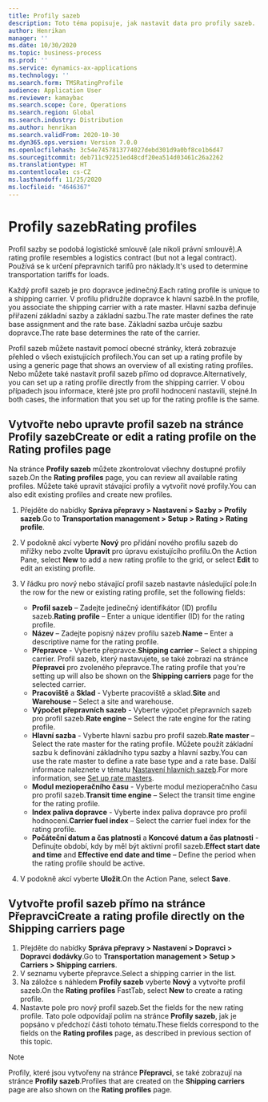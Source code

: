 ```yaml
---
title: Profily sazeb
description: Toto téma popisuje, jak nastavit data pro profily sazeb.
author: Henrikan
manager: ''
ms.date: 10/30/2020
ms.topic: business-process
ms.prod: ''
ms.service: dynamics-ax-applications
ms.technology: ''
ms.search.form: TMSRatingProfile
audience: Application User
ms.reviewer: kamaybac
ms.search.scope: Core, Operations
ms.search.region: Global
ms.search.industry: Distribution
ms.author: henrikan
ms.search.validFrom: 2020-10-30
ms.dyn365.ops.version: Version 7.0.0
ms.openlocfilehash: 3c54e7457813774027debd301d9a0bf8ce1b6d47
ms.sourcegitcommit: deb711c92251ed48cdf20ea514d03461c26a2262
ms.translationtype: HT
ms.contentlocale: cs-CZ
ms.lasthandoff: 11/25/2020
ms.locfileid: "4646367"
---
```

# <a name="rating-profiles"></a><span data-ttu-id="65c28-103">Profily sazeb</span><span class="sxs-lookup"><span data-stu-id="65c28-103">Rating profiles</span></span>

<span data-ttu-id="65c28-104">Profil sazby se podobá logistické smlouvě (ale nikoli právní smlouvě).</span><span class="sxs-lookup"><span data-stu-id="65c28-104">A rating profile resembles a logistics contract (but not a legal contract).</span></span> <span data-ttu-id="65c28-105">Používá se k určení přepravních tarifů pro náklady.</span><span class="sxs-lookup"><span data-stu-id="65c28-105">It's used to determine transportation tariffs for loads.</span></span> 

<span data-ttu-id="65c28-106">Každý profil sazeb je pro dopravce jedinečný.</span><span class="sxs-lookup"><span data-stu-id="65c28-106">Each rating profile is unique to a shipping carrier.</span></span> <span data-ttu-id="65c28-107">V profilu přidružíte dopravce k hlavní sazbě.</span><span class="sxs-lookup"><span data-stu-id="65c28-107">In the profile, you associate the shipping carrier with a rate master.</span></span> <span data-ttu-id="65c28-108">Hlavní sazba definuje přiřazení základní sazby a základní sazbu.</span><span class="sxs-lookup"><span data-stu-id="65c28-108">The rate master defines the rate base assignment and the rate base.</span></span> <span data-ttu-id="65c28-109">Základní sazba určuje sazbu dopravce.</span><span class="sxs-lookup"><span data-stu-id="65c28-109">The rate base determines the rate of the carrier.</span></span>

<span data-ttu-id="65c28-110">Profil sazeb můžete nastavit pomocí obecné stránky, která zobrazuje přehled o všech existujících profilech.</span><span class="sxs-lookup"><span data-stu-id="65c28-110">You can set up a rating profile by using a generic page that shows an overview of all existing rating profiles.</span></span> <span data-ttu-id="65c28-111">Nebo můžete také nastavit profil sazeb přímo od dopravce.</span><span class="sxs-lookup"><span data-stu-id="65c28-111">Alternatively, you can set up a rating profile directly from the shipping carrier.</span></span> <span data-ttu-id="65c28-112">V obou případech jsou informace, které jste pro profil hodnocení nastavili, stejné.</span><span class="sxs-lookup"><span data-stu-id="65c28-112">In both cases, the information that you set up for the rating profile is the same.</span></span>

## <a name="create-or-edit-a-rating-profile-on-the-rating-profiles-page"></a><span data-ttu-id="65c28-113">Vytvořte nebo upravte profil sazeb na stránce Profily sazeb</span><span class="sxs-lookup"><span data-stu-id="65c28-113">Create or edit a rating profile on the Rating profiles page</span></span>

<span data-ttu-id="65c28-114">Na stránce **Profily sazeb** můžete zkontrolovat všechny dostupné profily sazeb.</span><span class="sxs-lookup"><span data-stu-id="65c28-114">On the **Rating profiles** page, you can review all available rating profiles.</span></span> <span data-ttu-id="65c28-115">Můžete také upravit stávající profily a vytvořit nové profily.</span><span class="sxs-lookup"><span data-stu-id="65c28-115">You can also edit existing profiles and create new profiles.</span></span>

1. <span data-ttu-id="65c28-116">Přejděte do nabídky **Správa přepravy \> Nastavení \> Sazby \> Profily sazeb**.</span><span class="sxs-lookup"><span data-stu-id="65c28-116">Go to **Transportation management \> Setup \> Rating \> Rating profile**.</span></span>
1. <span data-ttu-id="65c28-117">V podokně akcí vyberte **Nový** pro přidání nového profilu sazeb do mřížky nebo zvolte **Upravit** pro úpravu existujícího profilu.</span><span class="sxs-lookup"><span data-stu-id="65c28-117">On the Action Pane, select **New** to add a new rating profile to the grid, or select **Edit** to edit an existing profile.</span></span>
1. <span data-ttu-id="65c28-118">V řádku pro nový nebo stávající profil sazeb nastavte následující pole:</span><span class="sxs-lookup"><span data-stu-id="65c28-118">In the row for the new or existing rating profile, set the following fields:</span></span>

    - <span data-ttu-id="65c28-119">**Profil sazeb** – Zadejte jedinečný identifikátor (ID) profilu sazeb.</span><span class="sxs-lookup"><span data-stu-id="65c28-119">**Rating profile** – Enter a unique identifier (ID) for the rating profile.</span></span>
    - <span data-ttu-id="65c28-120">**Název** – Zadejte popisný název profilu sazeb.</span><span class="sxs-lookup"><span data-stu-id="65c28-120">**Name** – Enter a descriptive name for the rating profile.</span></span>
    - <span data-ttu-id="65c28-121">**Přepravce** - Vyberte přepravce.</span><span class="sxs-lookup"><span data-stu-id="65c28-121">**Shipping carrier** – Select a shipping carrier.</span></span> <span data-ttu-id="65c28-122">Profil sazeb, který nastavujete, se také zobrazí na stránce **Přepravci** pro zvoleného přepravce.</span><span class="sxs-lookup"><span data-stu-id="65c28-122">The rating profile that you're setting up will also be shown on the **Shipping carriers** page for the selected carrier.</span></span>
    - <span data-ttu-id="65c28-123">**Pracoviště** a **Sklad** - Vyberte pracoviště a sklad.</span><span class="sxs-lookup"><span data-stu-id="65c28-123">**Site** and **Warehouse** – Select a site and warehouse.</span></span>
    - <span data-ttu-id="65c28-124">**Výpočet přepravních sazeb** - Vyberte výpočet přepravních sazeb pro profil sazeb.</span><span class="sxs-lookup"><span data-stu-id="65c28-124">**Rate engine** – Select the rate engine for the rating profile.</span></span>
    - <span data-ttu-id="65c28-125">**Hlavní sazba** - Vyberte hlavní sazbu pro profil sazeb.</span><span class="sxs-lookup"><span data-stu-id="65c28-125">**Rate master** – Select the rate master for the rating profile.</span></span> <span data-ttu-id="65c28-126">Můžete použít základní sazbu k definování základního typu sazby a hlavní sazby.</span><span class="sxs-lookup"><span data-stu-id="65c28-126">You can use the rate master to define a rate base type and a rate base.</span></span> <span data-ttu-id="65c28-127">Další informace naleznete v tématu [Nastavení hlavních sazeb](set-up-rate-masters.md).</span><span class="sxs-lookup"><span data-stu-id="65c28-127">For more information, see [Set up rate masters](set-up-rate-masters.md).</span></span>
    - <span data-ttu-id="65c28-128">**Modul mezioperačního času** - Vyberte modul mezioperačního času pro profil sazeb.</span><span class="sxs-lookup"><span data-stu-id="65c28-128">**Transit time engine** – Select the transit time engine for the rating profile.</span></span>
    - <span data-ttu-id="65c28-129">**Index paliva dopravce** - Vyberte index paliva dopravce pro profil hodnocení.</span><span class="sxs-lookup"><span data-stu-id="65c28-129">**Carrier fuel index** – Select the carrier fuel index for the rating profile.</span></span>
    - <span data-ttu-id="65c28-130">**Počáteční datum a čas platnosti** a **Koncové datum a čas platnosti** - Definujte období, kdy by měl být aktivní profil sazeb.</span><span class="sxs-lookup"><span data-stu-id="65c28-130">**Effect start date and time** and **Effective end date and time** – Define the period when the rating profile should be active.</span></span>

1. <span data-ttu-id="65c28-131">V podokně akcí vyberte **Uložit**.</span><span class="sxs-lookup"><span data-stu-id="65c28-131">On the Action Pane, select **Save**.</span></span>

## <a name="create-a-rating-profile-directly-on-the-shipping-carriers-page"></a><span data-ttu-id="65c28-132">Vytvořte profil sazeb přímo na stránce Přepravci</span><span class="sxs-lookup"><span data-stu-id="65c28-132">Create a rating profile directly on the Shipping carriers page</span></span>

1. <span data-ttu-id="65c28-133">Přejděte do nabídky **Správa přepravy \> Nastavení \> Dopravci \> Dopravci dodávky**.</span><span class="sxs-lookup"><span data-stu-id="65c28-133">Go to **Transportation management \> Setup \> Carriers \> Shipping carriers**.</span></span>
1. <span data-ttu-id="65c28-134">V seznamu vyberte přepravce.</span><span class="sxs-lookup"><span data-stu-id="65c28-134">Select a shipping carrier in the list.</span></span>
1. <span data-ttu-id="65c28-135">Na záložce s náhledem **Profily sazeb** vyberte **Nový** a vytvořte profil sazeb.</span><span class="sxs-lookup"><span data-stu-id="65c28-135">On the **Rating profiles** FastTab, select **New** to create a rating profile.</span></span>
1. <span data-ttu-id="65c28-136">Nastavte pole pro nový profil sazeb.</span><span class="sxs-lookup"><span data-stu-id="65c28-136">Set the fields for the new rating profile.</span></span> <span data-ttu-id="65c28-137">Tato pole odpovídají polím na stránce **Profily sazeb**, jak je popsáno v předchozí části tohoto tématu.</span><span class="sxs-lookup"><span data-stu-id="65c28-137">These fields correspond to the fields on the **Rating profiles** page, as described in previous section of this topic.</span></span>

> [!NOTE]
> <span data-ttu-id="65c28-138">Profily, které jsou vytvořeny na stránce **Přepravci**, se také zobrazují na stránce **Profily sazeb**.</span><span class="sxs-lookup"><span data-stu-id="65c28-138">Profiles that are created on the **Shipping carriers** page are also shown on the **Rating profiles** page.</span></span>
